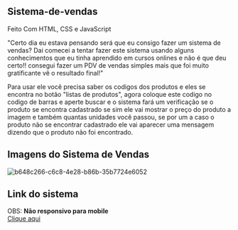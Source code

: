 <h2>Sistema-de-vendas</h2>
Feito Com HTML, CSS e  JavaScript

"Certo dia eu estava pensando será que eu consigo fazer um sistema de vendas? 
Dai comecei a tentar fazer este sistema usando alguns conhecimentos que eu tinha aprendido em cursos onlines e não é que deu certo!! consegui fazer um PDV de vendas simples mais que foi muito gratificante vê o resultado final!"

Para usar ele você precisa saber os codigos dos produtos e eles se encontra no botão  "listas de produtos", agora coloque este codigo no codigo de barras e aperte buscar e o sistema fará um verificação se o produto se encontra cadastrado se sim  ele vai mostrar o preço do produto a imagem e também quantas unidades você passou, se por um a caso o produto não se encontrar cadastrado ele vai aparecer uma mensagem dizendo que o produto não foi encontrado.
 
<h2>Imagens do Sistema de Vendas</h2>


![b648c266-c6c8-4e28-b86b-35b7724e6052](https://github.com/Jp-Cardoso360/Sistema-de-vendas/assets/141683330/2e77e44a-4a8f-440d-9ccd-84ae92edc795)
<h2>Link do sistema</h2>
OBS: <strong>Não responsivo para mobile</strong><br>
<a href = "https://sistema-de-vendas-jp-cadoso360.netlify.app/">Clique aqui</a>
